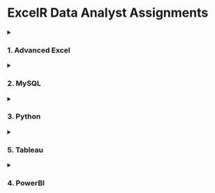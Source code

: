 # ExcelR Data Analyst Assignments

<details>
  <summary><h3>1. Advanced Excel</h3></summary>
  <p>
    For more details on the Advanced Excel assignment, check out the <a href="https://github.com/shanuhalli/Data-Analyst-Assignment/tree/main/Advanced%20Excel">Advanced Excel Assignment</a> section.
  </p>
</details>

<details>
  <summary><h3>2. MySQL</h3></summary>
  <p>
    For more details on the MySQL assignment, check out the <a href="https://github.com/shanuhalli/Data-Analyst-Assignment/tree/main/MySQL">MySQL Assignment</a> section.
  </p>
</details>

<details>
  <summary><h3>3. Python</h3></summary>
  <p>
    For more details on the Python assignment, check out the <a href="https://github.com/shanuhalli/Data-Analyst-Assignment/tree/main/Python">Advanced Excel Assignment</a> section.
  </p>
</details>

<details>
  <summary><h3>5. Tableau</h3></summary>
  <p>
    For more details on the Tableau assignment, check out the <a href="https://public.tableau.com/app/profile/shanuhalli/vizzes">Tableau Public Profile</a>.
  </p>
</details>

<details>
  <summary><h3>4. PowerBI</h3></summary>
  <p>
    Coming soon...
  </p>
</details>
